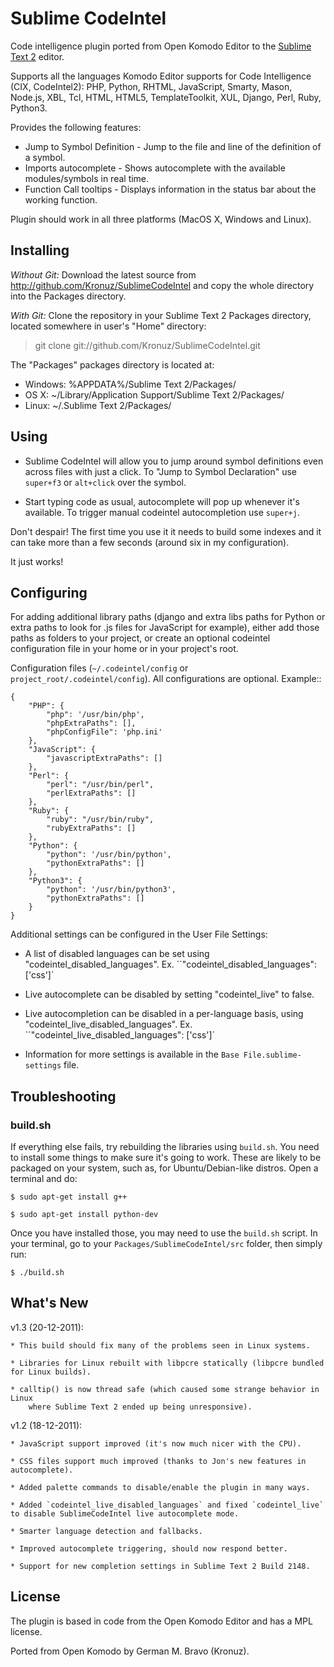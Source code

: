 Sublime CodeIntel
=================

Code intelligence plugin ported from Open Komodo Editor to the [Sublime Text 2](http://sublimetext.com "Sublime Text 2") editor.

Supports all the languages Komodo Editor supports for Code Intelligence (CIX, CodeIntel2):
    PHP, Python, RHTML, JavaScript, Smarty, Mason, Node.js, XBL, Tcl, HTML, HTML5, TemplateToolkit, XUL, Django, Perl, Ruby, Python3.

Provides the following features:

* Jump to Symbol Definition - Jump to the file and line of the definition of a symbol.
* Imports autocomplete - Shows autocomplete with the available modules/symbols in real time.
* Function Call tooltips - Displays information in the status bar about the working function.

Plugin should work in all three platforms (MacOS X, Windows and Linux).


Installing
----------
*Without Git:* Download the latest source from http://github.com/Kronuz/SublimeCodeIntel and copy the whole directory into the Packages directory.

*With Git:* Clone the repository in your Sublime Text 2 Packages directory, located somewhere in user's "Home" directory:

> git clone git://github.com/Kronuz/SublimeCodeIntel.git


The "Packages" packages directory is located at:

* Windows:
    %APPDATA%/Sublime Text 2/Packages/
* OS X:
    ~/Library/Application Support/Sublime Text 2/Packages/
* Linux:
    ~/.Sublime Text 2/Packages/


Using
-----

* Sublime CodeIntel will allow you to jump around symbol definitions even across files with just a click. To "Jump to Symbol Declaration" use `super+f3` or `alt+click` over the symbol.

* Start typing code as usual, autocomplete will pop up whenever it's available. To trigger manual codeintel autocompletion use `super+j`.

Don't despair! The first time you use it it needs to build some indexes and it can take more than a few seconds (around six in my configuration).

It just works!


Configuring
-----------
For adding additional library paths (django and extra libs paths for Python or extra paths to look for .js files for JavaScript for example), either add those paths as folders to your project, or create an optional codeintel configuration file in your home or in your project's root.

Configuration files (`~/.codeintel/config` or `project_root/.codeintel/config`). All configurations are optional. Example::

    {
        "PHP": {
            "php": '/usr/bin/php',
            "phpExtraPaths": [],
            "phpConfigFile": 'php.ini'
        },
        "JavaScript": {
            "javascriptExtraPaths": []
        },
        "Perl": {
            "perl": "/usr/bin/perl",
            "perlExtraPaths": []
        },
        "Ruby": {
            "ruby": "/usr/bin/ruby",
            "rubyExtraPaths": []
        },
        "Python": {
            "python": '/usr/bin/python',
            "pythonExtraPaths": []
        },
        "Python3": {
            "python": '/usr/bin/python3',
            "pythonExtraPaths": []
        }
    }

Additional settings can be configured in the User File Settings:

* A list of disabled languages can be set using "codeintel_disabled_languages". Ex. ``"codeintel_disabled_languages": ['css']`

* Live autocomplete can be disabled by setting "codeintel_live" to false.

* Live autocompletion can be disabled in a per-language basis, using "codeintel_live_disabled_languages". Ex. ``"codeintel_live_disabled_languages": ['css']`

* Information for more settings is available in the `Base File.sublime-settings` file.


Troubleshooting
---------------

### build.sh


If everything else fails, try rebuilding the libraries using ``build.sh``.
You need to install some things to make sure it's going to work.
These are likely to be packaged on your system, such as, for Ubuntu/Debian-like
distros. Open a terminal and do:

    $ sudo apt-get install g++

    $ sudo apt-get install python-dev

Once you have installed those, you may need to use the ``build.sh`` script.
In your terminal, go to your ``Packages/SublimeCodeIntel/src`` folder, then
simply run:

    $ ./build.sh


What's New
----------
v1.3 (20-12-2011):

    * This build should fix many of the problems seen in Linux systems.

    * Libraries for Linux rebuilt with libpcre statically (libpcre bundled for Linux builds).

    * calltip() is now thread safe (which caused some strange behavior in Linux
        where Sublime Text 2 ended up being unresponsive).


v1.2 (18-12-2011):

    * JavaScript support improved (it's now much nicer with the CPU).

    * CSS files support much improved (thanks to Jon's new features in autocomplete).

    * Added palette commands to disable/enable the plugin in many ways.

    * Added `codeintel_live_disabled_languages` and fixed `codeintel_live` to disable SublimeCodeIntel live autocomplete mode.

    * Smarter language detection and fallbacks.

    * Improved autocomplete triggering, should now respond better.

    * Support for new completion settings in Sublime Text 2 Build 2148.


License
-------
The plugin is based in code from the Open Komodo Editor and has a MPL license.

Ported from Open Komodo by German M. Bravo (Kronuz).
